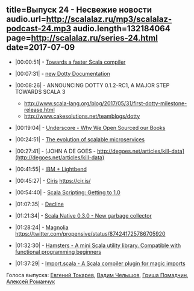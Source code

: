 title=Выпуск 24 - Несвежие новости 
audio.url=http://scalalaz.ru/mp3/scalalaz-podcast-24.mp3
audio.length=132184064
page=http://scalalaz.ru/series-24.html
date=2017-07-09
----

- |00:00:51| - [Towards a faster Scala compiler](http://developer.lightbend.com/blog/2017-06-12-faster-scala-compiler/)
- |00:07:31| - [new Dotty Documentation](http://dotty.epfl.ch/docs/)
- |00:08:26| - ANNOUNCING DOTTY 0.1.2-RC1, A MAJOR STEP TOWARDS SCALA 3
    - <http://www.scala-lang.org/blog/2017/05/31/first-dotty-milestone-release.html> 
    - <http://www.cakesolutions.net/teamblogs/dotty>

- |00:19:04| - [Underscore - Why We Open Sourced our Books](http://underscore.io/blog/posts/2017/05/29/why-we-open-sourced-our-books.html)
- |00:24:51| - [The evolution of scalable microservices](https://www.oreilly.com/ideas/the-evolution-of-scalable-microservices)
- |00:27:41| - [JOHN A DE GOES - http://degoes.net/articles/kill-data](http://degoes.net/articles/kill-data)
- |00:41:55| - [IBM + Lightbend](https://developer.ibm.com/dwblog/2017/ibm-lightbend-scala/)
- |00:45:27| - [Ciris](http://typelevel.org/blog/2017/06/21/ciris.html)
    <https://cir.is/> 
- |00:54:40| - [Scala Scripting: Getting to 1.0](http://www.lihaoyi.com/post/ScalaScriptingGettingto10.html)
- |01:07:35| - [Decline](https://github.com/bkirwi/decline)
- |01:21:34| - [Scala Native 0.3.0 - New garbage collector](https://github.com/scala-native/scala-native/releases/tag/v0.3.0)
- |01:28:24| - [Magnolia](http://magnolia.work/)
    <https://twitter.com/propensive/status/874241725786705920>

- |01:32:30| - [Hamsters - A mini Scala utility library. Compatible with functional programming beginners](https://github.com/scala-hamsters/hamsters)
- |01:37:29| - [Import.scala - A Scala compiler plugin for magic imports](https://github.com/ThoughtWorksInc/Import.scala)


Голоса выпуска: [Евгений Токарев](http://github.com/strobe),
[Вадим Челышов](http://github.com/dos65), [Гриша Помадчин](https://github.com/pomadchin), [Алексей Романчук](http://github.com/13h3r)

